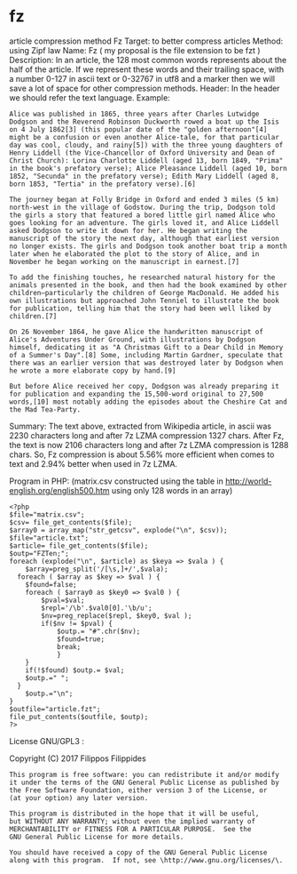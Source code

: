 # fz
article compression method Fz
Target: to better compress articles
Method: using Zipf law
Name: Fz ( my proposal is the file extension to be fzt )
Description: In an article, the 128 most common words represents about the half of the article.
If we represent these words and their trailing space, with a number 0-127 in ascii text or 0-32767 in utf8 and a marker then we will save a lot of space for other compression methods.
Header: In the header we should refer the text language.
Example:

    Alice was published in 1865, three years after Charles Lutwidge Dodgson and the Reverend Robinson Duckworth rowed a boat up the Isis on 4 July 1862[3] (this popular date of the "golden afternoon"[4] might be a confusion or even another Alice-tale, for that particular day was cool, cloudy, and rainy[5]) with the three young daughters of Henry Liddell (the Vice-Chancellor of Oxford University and Dean of Christ Church): Lorina Charlotte Liddell (aged 13, born 1849, "Prima" in the book's prefatory verse); Alice Pleasance Liddell (aged 10, born 1852, "Secunda" in the prefatory verse); Edith Mary Liddell (aged 8, born 1853, "Tertia" in the prefatory verse).[6]

    The journey began at Folly Bridge in Oxford and ended 3 miles (5 km) north-west in the village of Godstow. During the trip, Dodgson told the girls a story that featured a bored little girl named Alice who goes looking for an adventure. The girls loved it, and Alice Liddell asked Dodgson to write it down for her. He began writing the manuscript of the story the next day, although that earliest version no longer exists. The girls and Dodgson took another boat trip a month later when he elaborated the plot to the story of Alice, and in November he began working on the manuscript in earnest.[7]

    To add the finishing touches, he researched natural history for the animals presented in the book, and then had the book examined by other children—particularly the children of George MacDonald. He added his own illustrations but approached John Tenniel to illustrate the book for publication, telling him that the story had been well liked by children.[7]

    On 26 November 1864, he gave Alice the handwritten manuscript of Alice's Adventures Under Ground, with illustrations by Dodgson himself, dedicating it as "A Christmas Gift to a Dear Child in Memory of a Summer's Day".[8] Some, including Martin Gardner, speculate that there was an earlier version that was destroyed later by Dodgson when he wrote a more elaborate copy by hand.[9]

    But before Alice received her copy, Dodgson was already preparing it for publication and expanding the 15,500-word original to 27,500 words,[10] most notably adding the episodes about the Cheshire Cat and the Mad Tea-Party.


Summary:
The text above, extracted from Wikipedia article, in ascii was 2230 characters long and after 7z LZMA compression 1327 chars.
After Fz, the text is now 2106 characters long and after 7z LZMA compression is 1288 chars.
So, Fz compression is about 5.56% more efficient when comes to text and 2.94% better when used in 7z LZMA.

Program in PHP: (matrix.csv constructed using the table in http://world-english.org/english500.htm using only 128 words in an array)

    <?php
    $file="matrix.csv";
    $csv= file_get_contents($file);
    $array0 = array_map("str_getcsv", explode("\n", $csv));
    $file="article.txt";
    $article= file_get_contents($file);
    $outp="FZTen;";
    foreach (explode("\n", $article) as $keya => $vala ) {
        $array=preg_split('/[\s,]+/',$vala);
      foreach ( $array as $key => $val ) {
        $found=false;
        foreach ( $array0 as $key0 => $val0 ) {
            $pval=$val;
            $repl='/\b'.$val0[0].'\b/u';
            $nv=preg_replace($repl, $key0, $val );
            if($nv != $pval) {
                $outp.= "#".chr($nv);
                $found=true;
                break;
                }
        }
        if(!$found) $outp.= $val;
        $outp.=" ";
      }
        $outp.="\n";
    }
    $outfile="article.fzt";
    file_put_contents($outfile, $outp);
    ?>


License GNU/GPL3 :

Copyright (C) 2017  Filippos Filippides

    This program is free software: you can redistribute it and/or modify
    it under the terms of the GNU General Public License as published by
    the Free Software Foundation, either version 3 of the License, or
    (at your option) any later version.

    This program is distributed in the hope that it will be useful,
    but WITHOUT ANY WARRANTY; without even the implied warranty of
    MERCHANTABILITY or FITNESS FOR A PARTICULAR PURPOSE.  See the
    GNU General Public License for more details.

    You should have received a copy of the GNU General Public License
    along with this program.  If not, see \http://www.gnu.org/licenses/\.
